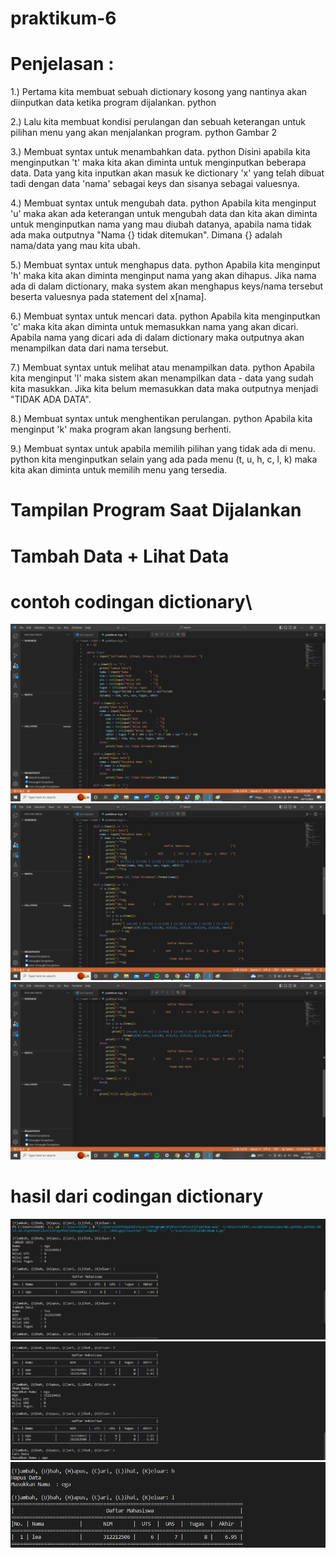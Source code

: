 # praktikum-6
# Penjelasan :
1.) Pertama kita membuat sebuah dictionary kosong yang nantinya akan diinputkan data ketika program dijalankan. python
 
2.) Lalu kita membuat kondisi perulangan dan sebuah keterangan untuk pilihan menu yang akan menjalankan program. python Gambar 2

3.) Membuat syntax untuk menambahkan data. python Disini apabila kita menginputkan 't' maka kita akan diminta untuk menginputkan beberapa data. Data yang kita inputkan akan masuk ke dictionary 'x' yang telah dibuat tadi dengan data 'nama' sebagai keys dan sisanya sebagai valuesnya.

4.) Membuat syntax untuk mengubah data. python Apabila kita menginput 'u' maka akan ada keterangan untuk mengubah data dan kita akan diminta untuk menginputkan nama yang mau diubah datanya, apabila nama tidak ada maka outputnya "Nama {} tidak ditemukan". Dimana {} adalah nama/data yang mau kita ubah.

5.) Membuat syntax untuk menghapus data. python Apabila kita menginput 'h' maka kita akan diminta menginput nama yang akan dihapus. Jika nama ada di dalam dictionary, maka system akan menghapus keys/nama tersebut beserta valuesnya pada statement del x[nama].

6.) Membuat syntax untuk mencari data. python Apabila kita menginputkan 'c' maka kita akan diminta untuk memasukkan nama yang akan dicari. Apabila nama yang dicari ada di dalam dictionary maka outputnya akan menampilkan data dari nama tersebut.

7.) Membuat syntax untuk melihat atau menampilkan data. python Apabila kita menginput 'l' maka sistem akan menampilkan data - data yang sudah kita masukkan. Jika kita belum memasukkan data maka outputnya menjadi "TIDAK ADA DATA".

8.) Membuat syntax untuk menghentikan perulangan. python Apabila kita menginput 'k' maka program akan langsung berhenti.

9.) Membuat syntax untuk apabila memilih pilihan yang tidak ada di menu. python kita menginputkan selain yang ada pada menu (t, u, h, c, l, k) maka kita akan diminta untuk memilih menu yang tersedia.

# Tampilan Program Saat Dijalankan
# Tambah Data + Lihat Data
# contoh codingan dictionary\
![img](gambar/codingan%201.png)
![img](gambar/codingan%202.png)
![img](gambar/codingan%203.png)
# hasil dari codingan dictionary
![img](gambar/gambar%201.png)
![img](gambar/ubah%20data.png)
![img](gambar/hapus%20data.png)